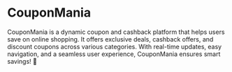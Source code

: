 # CouponMania
CouponMania is a dynamic coupon and cashback platform that helps users save on online shopping. It offers exclusive deals, cashback offers, and discount coupons across various categories. With real-time updates, easy navigation, and a seamless user experience, CouponMania ensures smart savings! 🚀

